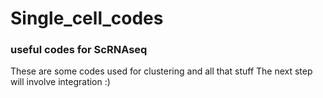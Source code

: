 # Single_cell_codes

### useful codes for ScRNAseq

 These are some codes used for clustering and all that stuff
 The next step will involve integration :)
